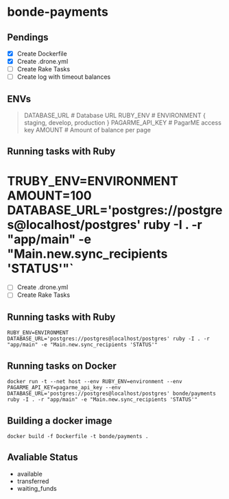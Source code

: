 # bonde-payments

## Pendings

- [x] Create Dockerfile
- [x] Create .drone.yml
- [ ] Create Rake Tasks
- [ ] Create log with timeout balances

## ENVs
> DATABASE_URL      # Database URL
> RUBY_ENV          # ENVIRONMENT { staging, develop, production }
> PAGARME_API_KEY   # PagarME access key
> AMOUNT            # Amount of balance per page

## Running tasks with Ruby
TRUBY_ENV=ENVIRONMENT AMOUNT=100 DATABASE_URL='postgres://postgres@localhost/postgres' ruby -I . -r "app/main" -e "Main.new.sync_recipients 'STATUS'"`
=======
- [ ] Create .drone.yml
- [ ] Create Rake Tasks

## Running tasks with Ruby
`RUBY_ENV=ENVIRONMENT DATABASE_URL='postgres://postgres@localhost/postgres' ruby -I . -r "app/main" -e "Main.new.sync_recipients 'STATUS'"`

## Running tasks on Docker
```
docker run -t --net host --env RUBY_ENV=environment --env PAGARME_API_KEY=pagarme_api_key --env DATABASE_URL='postgres://postgres@localhost/postgres' bonde/payments ruby -I . -r "app/main" -e "Main.new.sync_recipients 'STATUS'"
```

## Building a docker image
`docker build -f Dockerfile -t bonde/payments .`

## Avaliable Status

- available
- transferred
- waiting_funds
